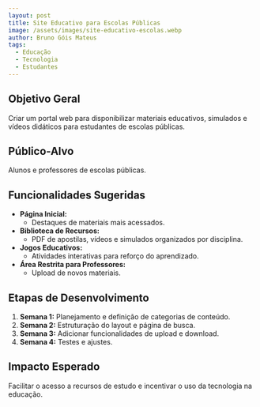 ```yaml
---
layout: post
title: Site Educativo para Escolas Públicas
image: /assets/images/site-educativo-escolas.webp
author: Bruno Góis Mateus
tags:
  - Educação
  - Tecnologia
  - Estudantes
---
```

## Objetivo Geral
Criar um portal web para disponibilizar materiais educativos, simulados e vídeos didáticos para estudantes de escolas públicas.

## Público-Alvo
Alunos e professores de escolas públicas.

## Funcionalidades Sugeridas
- **Página Inicial:**  
  - Destaques de materiais mais acessados.  
- **Biblioteca de Recursos:**  
  - PDF de apostilas, vídeos e simulados organizados por disciplina.  
- **Jogos Educativos:**  
  - Atividades interativas para reforço do aprendizado.  
- **Área Restrita para Professores:**  
  - Upload de novos materiais.  

## Etapas de Desenvolvimento
1. **Semana 1:** Planejamento e definição de categorias de conteúdo.  
2. **Semana 2:** Estruturação do layout e página de busca.  
3. **Semana 3:** Adicionar funcionalidades de upload e download.  
4. **Semana 4:** Testes e ajustes.

## Impacto Esperado
Facilitar o acesso a recursos de estudo e incentivar o uso da tecnologia na educação.

